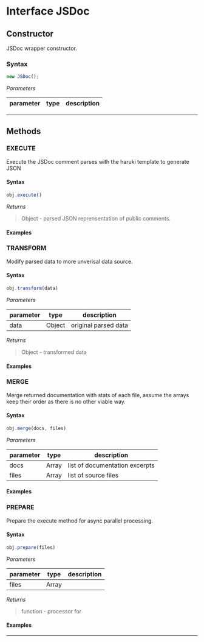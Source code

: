 
# Interface JSDoc


## Constructor
JSDoc wrapper constructor.

### Syntax
```js
new JSDoc();
```

*Parameters*

parameter | type | description
--------- | ---- | -----------

---



## Methods


### EXECUTE 
Execute the JSDoc comment parses with the haruki template to generate JSON

#### Syntax
```js
obj.execute()
```



*Returns*
> Object - parsed JSON reprensentation of public comments.

#### Examples


### TRANSFORM 
Modify parsed data to more unverisal data source.

#### Syntax
```js
obj.transform(data)
```


*Parameters*

parameter | type | description
--------- | ---- | -----------
data | Object | original parsed data


*Returns*
> Object - transformed data

#### Examples


### MERGE 
Merge returned documentation with stats of each file, assume the arrays keep
their order as there is no other viable way.

#### Syntax
```js
obj.merge(docs, files)
```


*Parameters*

parameter | type | description
--------- | ---- | -----------
docs | Array | list of documentation excerpts
files | Array | list of source files



#### Examples


### PREPARE 
Prepare the execute method for async parallel processing.

#### Syntax
```js
obj.prepare(files)
```


*Parameters*

parameter | type | description
--------- | ---- | -----------
files | Array | 


*Returns*
> function - processor for

#### Examples


---

